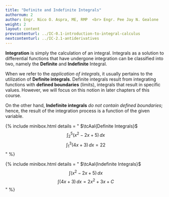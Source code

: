 ```yaml
---
title: "Definite and Indefinite Integrals"
authornum: 2
author: Engr. Nico O. Aspra, ME, RMP  <br> Engr. Pee Jay N. Gealone
weight: 2
layout: content
prevcontenturl: ../IC-0.1-introduction-to-integral-calculus
nextcontenturl: ../IC-2.1-antiderivatives
---
```



**Integration** is simply the calculation of an integral. Integrals as a solution to differential functions that have undergone integration can be classified into two, namely the **Definite** and **Indefinite** Integral.

When we refer to the *application of integrals*, it usually pertains to the utilization of **Definite integrals**. Definite integrals result from integrating functions with **defined boundaries** (limits), integrals that result in specific values. However, we will focus on this notion in later chapters of this course.

On the other hand, **Indefinite integrals** *do not contain defined boundaries*; hence, the result of the integration process is a function of the given variable. 


{% include minibox.html
    details = "
    $\tcAal{Definite Integrals}$ 
    $$\int_2^5 (x^2-2x+5) \,dx$$
	$$\int_1^3 (4x+3) \,dx = 22 $$
    "
%}


{% include minibox.html
    details = "
    $\tcAal{Indefinite Integrals}$ 
    $$\int (x^2-2x+5) \,dx$$
	$$\int (4x+3) \,dx = 2x^2+3x+C $$
    "
%}